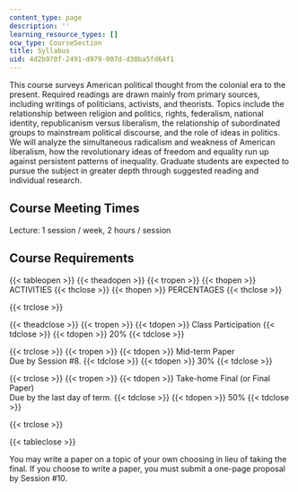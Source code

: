 ```yaml
---
content_type: page
description: ''
learning_resource_types: []
ocw_type: CourseSection
title: Syllabus
uid: 4d2b970f-2491-d979-007d-d30ba5fd64f1
---
```


This course surveys American political thought from the colonial era to the present. Required readings are drawn mainly from primary sources, including writings of politicians, activists, and theorists. Topics include the relationship between religion and politics, rights, federalism, national identity, republicanism versus liberalism, the relationship of subordinated groups to mainstream political discourse, and the role of ideas in politics. We will analyze the simultaneous radicalism and weakness of American liberalism, how the revolutionary ideas of freedom and equality run up against persistent patterns of inequality. Graduate students are expected to pursue the subject in greater depth through suggested reading and individual research.

Course Meeting Times
--------------------

Lecture: 1 session / week, 2 hours / session

Course Requirements
-------------------

{{< tableopen >}}
{{< theadopen >}}
{{< tropen >}}
{{< thopen >}}
ACTIVITIES
{{< thclose >}}
{{< thopen >}}
PERCENTAGES
{{< thclose >}}

{{< trclose >}}

{{< theadclose >}}
{{< tropen >}}
{{< tdopen >}}
Class Participation
{{< tdclose >}}
{{< tdopen >}}
20%
{{< tdclose >}}

{{< trclose >}}
{{< tropen >}}
{{< tdopen >}}
Mid-term Paper  
Due by Session #8.
{{< tdclose >}}
{{< tdopen >}}
30%
{{< tdclose >}}

{{< trclose >}}
{{< tropen >}}
{{< tdopen >}}
Take-home Final (or Final Paper)  
Due by the last day of term.
{{< tdclose >}}
{{< tdopen >}}
50%
{{< tdclose >}}

{{< trclose >}}

{{< tableclose >}}

  

You may write a paper on a topic of your own choosing in lieu of taking the final. If you choose to write a paper, you must submit a one-page proposal by Session #10.